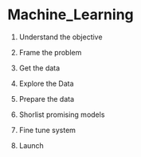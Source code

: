 # Machine_Learning
1) Understand the objective

2) Frame the problem

3) Get the data

4) Explore the Data

5) Prepare the data

6) Shorlist promising models

7) Fine tune system

8) Launch
